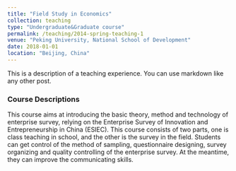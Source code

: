 ```yaml
---
title: "Field Study in Economics"
collection: teaching
type: "Undergraduate&Graduate course"
permalink: /teaching/2014-spring-teaching-1
venue: "Peking University, National School of Development"
date: 2018-01-01
location: "Beijing, China"
---
```


This is a description of a teaching experience. You can use markdown like any other post.

### Course Descriptions
This course aims at introducing the basic theory, method and technology of enterprise survey, relying on the Enterprise Survey of Innovation and Entrepreneurship in China (ESIEC). This course consists of two parts, one is class teaching in school, and the other is the survey in the field. Students can get control of the method of sampling, questionnaire designing, survey organizing and quality controlling of the enterprise survey. At the meantime, they can improve the communicating skills.
